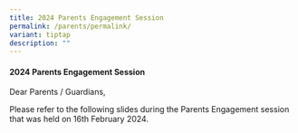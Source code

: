 ```yaml
---
title: 2024 Parents Engagement Session
permalink: /parents/permalink/
variant: tiptap
description: ""
---
```

<h4><strong>2024 Parents Engagement Session</strong></h4>
<p>Dear Parents / Guardians,</p>
<p>Please refer to the following slides during the Parents Engagement session
that was held on 16th February 2024.</p>